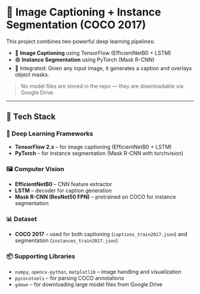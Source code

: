 # 🧠 Image Captioning + Instance Segmentation (COCO 2017)

This project combines two powerful deep learning pipelines:

- 📸 **Image Captioning** using TensorFlow (EfficientNetB0 + LSTM)
- 🟣 **Instance Segmentation** using PyTorch (Mask R-CNN)
- 🔗 Integrated: Given any input image, it generates a caption and overlays object masks.

> No model files are stored in the repo — they are downloadable via Google Drive.

---

## 🧰 Tech Stack

### 🧠 Deep Learning Frameworks
- **TensorFlow 2.x** – for image captioning (EfficientNetB0 + LSTM)
- **PyTorch** – for instance segmentation (Mask R-CNN with torchvision)

### 🖼️ Computer Vision
- **EfficientNetB0** – CNN feature extractor
- **LSTM** – decoder for caption generation
- **Mask R-CNN (ResNet50 FPN)** – pretrained on COCO for instance segmentation

### 📊 Dataset
- **COCO 2017** – used for both captioning (`captions_train2017.json`) and segmentation (`instances_train2017.json`)

### 📦 Supporting Libraries
- `numpy`, `opencv-python`, `matplotlib` – image handling and visualization
- `pycocotools` – for parsing COCO annotations
- `gdown` – for downloading large model files from Google Drive




